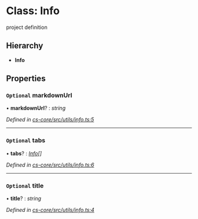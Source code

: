# Class: Info

project definition

## Hierarchy

* **Info**

## Properties

### `Optional` markdownUrl

• **markdownUrl**? : *string*

*Defined in [cs-core/src/utils/info.ts:5](https://github.com/RichardHovenkamp/csnext/blob/6deb7f51/packages/cs-core/src/utils/info.ts#L5)*

___

### `Optional` tabs

• **tabs**? : *[Info](_cs_core_src_utils_info_.info.md)[]*

*Defined in [cs-core/src/utils/info.ts:6](https://github.com/RichardHovenkamp/csnext/blob/6deb7f51/packages/cs-core/src/utils/info.ts#L6)*

___

### `Optional` title

• **title**? : *string*

*Defined in [cs-core/src/utils/info.ts:4](https://github.com/RichardHovenkamp/csnext/blob/6deb7f51/packages/cs-core/src/utils/info.ts#L4)*
